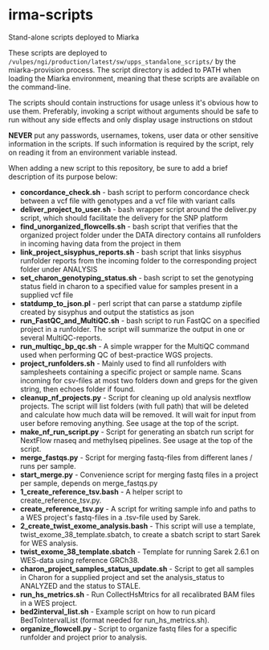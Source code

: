 # irma-scripts
Stand-alone scripts deployed to Miarka

These scripts are deployed to `/vulpes/ngi/production/latest/sw/upps_standalone_scripts/` by the miarka-provision process.
The script directory is added to PATH when loading the Miarka environment, meaning that these scripts are available on the command-line. 

The scripts should contain instructions for usage unless it's obvious how to use them. Preferably, invoking a script 
without arguments should be safe to run without any side effects and only display usage instructions on stdout

__NEVER__ put any passwords, usernames, tokens, user data or other sensitive information in the scripts. If such
information is required by the script, rely on reading it from an environment variable instead. 

When adding a new script to this repository, be sure to add a brief description of its purpose below:

* __concordance_check.sh__ - bash script to perform concordance check between a vcf file with genotypes and a vcf file 
with variant calls
* __deliver_project_to_user.sh__ - bash wrapper script around the deliver.py script, which should facilitate the 
delivery for the SNP platform
* __find_unorganized_flowcells.sh__ - bash script that verifies that the organized project folder under the DATA 
directory contains all runfolders in incoming having data from the project in them
* __link_project_sisyphus_reports.sh__ - bash script that links sisyphus runfolder reports from the incoming folder to
the corresponding project folder under ANALYSIS
* __set_charon_genotyping_status.sh__ - bash script to set the genotyping status field in charon to a specified value 
for samples present in a supplied vcf file
* __statdump_to_json.pl__ - perl script that can parse a statdump zipfile created by sisyphus and output the statistics
as json
* __run_FastQC_and_MultiQC.sh__ - bash script to run FastQC on a specified project in a runfolder. 
The script will summarize the output in one or several MultiQC-reports.
* __run_multiqc_bp_qc.sh__ - A simple wrapper for the MultiQC command used when performing QC of best-practice WGS projects.
* __project_runfolders.sh__ - Mainly used to find all runfolders with samplesheets containing a specific project or sample name.
Scans incoming for csv-files at most two folders down and greps for the given string, then echoes folder if found.
* __cleanup_nf_projects.py__ - Script for cleaning up old analysis nextflow projects. The script will list folders (with full path)
 that will be deleted and calculate how much data will be removed. It will wait for input from user before removing anything. See usage at the top of the script.
* __make_nf_run_script.py__ - Script for generating an sbatch run script for NextFlow rnaseq and methylseq pipelines. See usage at the top of the script.
* __merge_fastqs.py__ - Script for merging fastq-files from different lanes / runs per sample.
* __start_merge.py__ - Convenience script for merging fastq files in a project per sample, depends on merge_fastqs.py
* __1_create_reference_tsv.bash__ - A helper script to create_reference_tsv.py. 
* __create_reference_tsv.py__ - A script for writing sample info and paths to a WES project's fastq-files in a .tsv-file used by Sarek.
* __2_create_twist_exome_analysis.bash__ - This script will use a template, twist_exome_38_template.sbatch, to create a sbatch script to start Sarek for WES analysis.
* __twist_exome_38_template.sbatch__ - Template for running Sarek 2.6.1 on WES-data using reference GRCh38.
* __charon_project_samples_status_update.sh__ - Script to get all samples in Charon for a supplied project and set the analysis_status to ANALYZED and the status to STALE.
* __run_hs_metrics.sh__ - Run CollectHsMtrics for all recalibrated BAM files in a WES project.
* __bed2interval_list.sh__ - Example script on how to run picard BedToIntervalList (format needed for run_hs_metrics.sh).
* __organize_flowcell.py__ - Script to organize fastq files for a specific runfolder and project prior to analysis.
